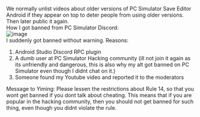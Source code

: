 We normally unlist videos about older versions of PC Simulator Save Editor Android if they appear on top to deter people from using older versions. Then later public it again.<br>
How I got banned from PC Simulator Discord:<br>
![image](https://github.com/user-attachments/assets/bc8d4c38-cb67-4bdb-8ed7-c713836aa316)<br>
I suddenly got banned without warning.
Reasons:
1. Android Studio Discord RPC plugin
2. A dumb user at PC Simulator Hacking community (ill not join it again as its unfriendly and dangerous, this is also why my alt got banned on PC Simulator even though I didnt chat on it.)
3. Someone found my Youtube video and reported it to the moderators

Message to Yiming:
Please lessen the restrictions about Rule 14, so that you wont get banned if you dont talk about cheating. This means that if you are popular in the hacking community, then you should not get banned for such thing, even though you didnt violate the rule.
